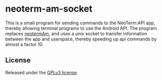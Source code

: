 # neoterm-am-socket

This is a small program for sending commands to the NeoTerm:API app,
thereby allowing terminal programs to use the Android API. The program
replaces [neotermAm](https://github.com/juic3b0x/neotermAm), and uses a
unix socket to transfer information between the app and userspace,
thereby speeding up api commands by almost a factor 10.


## License

Released under the [GPLv3 license](http://www.gnu.org/licenses/gpl-3.0.en.html).
